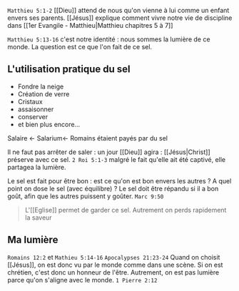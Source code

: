 `Matthieu 5:1-2` [[Dieu]] attend de nous qu'on vienne à lui comme un enfant envers ses parents. [[Jésus]] explique comment vivre notre vie de discipline dans [[1er Evangile - Matthieu|Matthieu chapitres 5 à 7]]

`Matthieu 5:13-16` c'est notre identité : nous sommes la lumière de ce monde. La question est ce que l'on fait de ce sel.

## L'utilisation pratique du sel
- Fondre la neige
- Création de verre
- Cristaux
- assaisonner
- conserver
- et bien plus encore...

Salaire <- Salarium<- Romains étaient payés par du sel

Il ne faut pas arrêter de saler : un jour [[Dieu]] agira : [[Jésus|Christ]] préserve avec ce sel.
`2 Roi 5:1-3` malgré le fait qu'elle ait été captivé, elle partagea la lumière.

Le sel est fait pour être bon : est ce qu'on est bon envers les autres ? A quel point on dose le sel (avec équilibre) ?
Le sel doit être répandu si il a bon goût, afin que les autres puissent y goûter.
`Marc 9:50`
> L'[[Eglise]] permet de garder ce sel. Autrement on perds rapidement la saveur

## Ma lumière 
`Romains 12:2` et `Mathieu 5:14-16` 
`Apocalypses 21:23-24`
Quand on choisit [[Jésus]], on est donc vu par le monde comme dans une scène. Si on est chrétien, c'est donc un honneur de l'être.
Autrement, on est pas lumière parce qu'on s'aligne avec le monde.
`1 Pierre 2:12`
